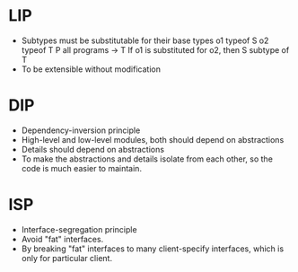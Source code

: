 # LIP
- Subtypes must be substitutable for their base types
o1 typeof S
o2 typeof T
P all programs -> T
If o1 is substituted for o2, then S subtype of T 
- To be extensible without modification
# DIP
- Dependency-inversion principle
- High-level and low-level modules, both should depend on abstractions
- Details should depend on abstractions
- To make the abstractions and details isolate from each other, so the code is much easier to maintain.
# ISP
- Interface-segregation principle
- Avoid "fat" interfaces.
- By breaking "fat" interfaces to many client-specify interfaces, which is only for particular client.